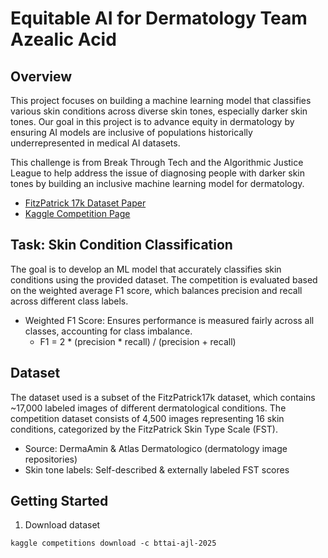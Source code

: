# Equitable AI for Dermatology Team Azealic Acid

## Overview
This project focuses on building a machine learning model that classifies various skin conditions across diverse skin tones, especially darker skin tones. Our goal in this project is to advance equity in dermatology by ensuring AI models are inclusive of populations historically underrepresented in medical AI datasets.

This challenge is from Break Through Tech and the Algorithmic Justice League to help address the issue of diagnosing people with darker skin tones by building an inclusive machine learning model for dermatology.

- [FitzPatrick 17k Dataset Paper](https://arxiv.org/abs/2104.09957)
- [Kaggle Competition Page](https://www.kaggle.com/competitions/bttai-ajl-2025/overview)

## Task: Skin Condition Classification

The goal is to develop an ML model that accurately classifies skin conditions using the provided dataset. The competition is evaluated based on the weighted average F1 score, which balances precision and recall across different class labels.
- Weighted F1 Score: Ensures performance is measured fairly across all classes, accounting for class imbalance.
    - F1 = 2 * (precision * recall) / (precision + recall)


## Dataset

The dataset used is a subset of the FitzPatrick17k dataset, which contains ~17,000 labeled images of different dermatological conditions. The competition dataset consists of 4,500 images representing 16 skin conditions, categorized by the FitzPatrick Skin Type Scale (FST).
- Source: DermaAmin & Atlas Dermatologico (dermatology image repositories)
- Skin tone labels: Self-described & externally labeled FST scores


## Getting Started

1) Download dataset 

```
kaggle competitions download -c bttai-ajl-2025
```
